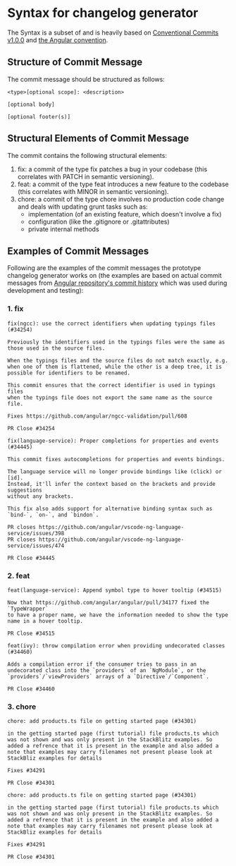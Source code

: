 # Syntax for changelog generator
The Syntax is a subset of and is heavily based on [Conventional Commits v1.0.0](https://www.conventionalcommits.org/en/v1.0.0/) and [the Angular convention](https://github.com/angular/angular/blob/22b96b9/CONTRIBUTING.md#-commit-message-guidelines).

## Structure of Commit Message
The commit message should be structured as follows:
```
<type>[optional scope]: <description>

[optional body]

[optional footer(s)]
```
## Structural Elements of Commit Message
The commit contains the following structural elements:
1. fix: a commit of the type fix patches a bug in your codebase (this correlates with PATCH in semantic versioning).
2. feat: a commit of the type feat introduces a new feature to the codebase (this correlates with MINOR in semantic versioning).
3. chore: a commit of the type chore involves no production code change and deals with updating grunt tasks such as:
    * implementation (of an existing feature, which doesn't involve a fix)
    * configuration (like the .gitignore or .gitattributes)
    * private internal methods

## Examples of Commit Messages
Following are the examples of the commit messages the prototype changelog generator works on \(the examples are based on actual commit messages from [Angular repository's commit history](https://github.com/angular/angular/commits/master) which was used during development and testing\):
### 1. fix
```
fix(ngcc): use the correct identifiers when updating typings files (#34254)

Previously the identifiers used in the typings files were the same as
those used in the source files.

When the typings files and the source files do not match exactly, e.g.
when one of them is flattened, while the other is a deep tree, it is
possible for identifiers to be renamed.

This commit ensures that the correct identifier is used in typings files
when the typings file does not export the same name as the source file.

Fixes https://github.com/angular/ngcc-validation/pull/608

PR Close #34254
```
```
fix(language-service): Proper completions for properties and events (#34445)

This commit fixes autocompletions for properties and events bindings.

The language service will no longer provide bindings like (click) or [id].
Instead, it'll infer the context based on the brackets and provide suggestions
without any brackets.

This fix also adds support for alternative binding syntax such as
`bind-`, `on-`, and `bindon`.

PR closes https://github.com/angular/vscode-ng-language-service/issues/398
PR closes https://github.com/angular/vscode-ng-language-service/issues/474

PR Close #34445
```
### 2. feat
```
feat(language-service): Append symbol type to hover tooltip (#34515)

Now that https://github.com/angular/angular/pull/34177 fixed the `TypeWrapper`
to have a proper name, we have the information needed to show the type
name in a hover tooltip.

PR Close #34515
```
```
feat(ivy): throw compilation error when providing undecorated classes (#34460)

Adds a compilation error if the consumer tries to pass in an undecorated class into the `providers` of an `NgModule`, or the `providers`/`viewProviders` arrays of a `Directive`/`Component`.

PR Close #34460
```
### 3. chore
```
chore: add products.ts file on getting started page (#34301)

in the getting started page (first tutorial) file products.ts which was not shown and was only present in the StackBlitz examples. So added a refrence that it is present in the example and also added a note that examples may carry filenames not present please look at StackBliz examples for details

Fixes #34291

PR Close #34301
```
```
chore: add products.ts file on getting started page (#34301)

in the getting started page (first tutorial) file products.ts which was not shown and was only present in the StackBlitz examples. So added a refrence that it is present in the example and also added a note that examples may carry filenames not present please look at StackBliz examples for details

Fixes #34291

PR Close #34301
```
